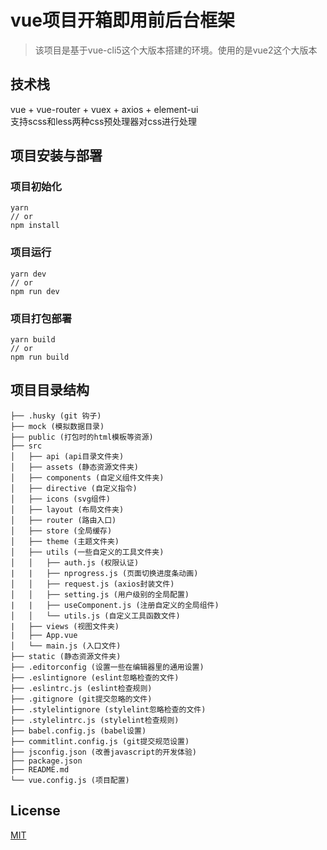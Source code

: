 # vue项目开箱即用前后台框架

> 该项目是基于vue-cli5这个大版本搭建的环境。使用的是vue2这个大版本

## 技术栈
vue + vue-router + vuex + axios + element-ui  
支持scss和less两种css预处理器对css进行处理

## 项目安装与部署

### 项目初始化
```
yarn
// or
npm install
```

### 项目运行
```
yarn dev
// or 
npm run dev
```

### 项目打包部署
```
yarn build
// or 
npm run build
```

## 项目目录结构
```
├── .husky (git 钩子)
├── mock (模拟数据目录)
├── public (打包时的html模板等资源)
├── src
│   ├── api (api目录文件夹)
│   ├── assets (静态资源文件夹)
│   ├── components (自定义组件文件夹)
│   ├── directive (自定义指令)
│   ├── icons (svg组件)
│   ├── layout (布局文件夹)
│   ├── router (路由入口)
│   ├── store (全局缓存)
│   ├── theme (主题文件夹)
│   ├── utils (一些自定义的工具文件夹)
│   │   ├── auth.js (权限认证)
|   |   ├── nprogress.js (页面切换进度条动画)
│   │   ├── request.js (axios封装文件)
│   │   ├── setting.js (用户级别的全局配置)
|   |   ├── useComponent.js (注册自定义的全局组件)
│   │   └── utils.js (自定义工具函数文件)
|   ├── views (视图文件夹)
|   ├── App.vue
│   └── main.js (入口文件)
├── static (静态资源文件夹)
├── .editorconfig (设置一些在编辑器里的通用设置)
├── .eslintignore (eslint忽略检查的文件)
├── .eslintrc.js (eslint检查规则)
├── .gitignore (git提交忽略的文件)
├── .stylelintignore (stylelint忽略检查的文件)
├── .stylelintrc.js (stylelint检查规则)
├── babel.config.js (babel设置)
├── commitlint.config.js (git提交规范设置)
├── jsconfig.json (改善javascript的开发体验)
├── package.json
├── README.md
└── vue.config.js (项目配置)
```

## License

[MIT](https://github.com/webjunjun/vue-admin-light/blob/master/LICENSE)
